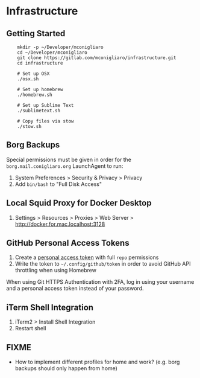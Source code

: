 # Infrastructure

## Getting Started
```
    mkdir -p ~/Developer/mconigliaro
    cd ~/Developer/mconigliaro
    git clone https://gitlab.com/mconigliaro/infrastructure.git
    cd infrastructure

    # Set up OSX
    ./osx.sh

    # Set up homebrew
    ./homebrew.sh

    # Set up Sublime Text
    ./sublimetext.sh

    # Copy files via stow
    ./stow.sh
```

## Borg Backups

Special permissions must be given in order for the `borg.mail.conigliaro.org` LaunchAgent to run:

1. System Preferences > Security & Privacy > Privacy
1. Add `bin/bash` to "Full Disk Access"

## Local Squid Proxy for Docker Desktop

1. Settings > Resources > Proxies > Web Server > http://docker.for.mac.localhost:3128

## GitHub Personal Access Tokens

1. Create a [personal access token](https://github.com/settings/tokens) with full `repo` permissions
1. Write the token to `~/.config/github/token` in order to avoid GitHub API throttling when using Homebrew

When using Git HTTPS Authentication with 2FA, log in using your username and a personal access token instead of your password.

## iTerm Shell Integration

1. iTerm2 > Install Shell Integration
1. Restart shell

## FIXME

- How to implement different profiles for home and work? (e.g. borg backups should only happen from home)
